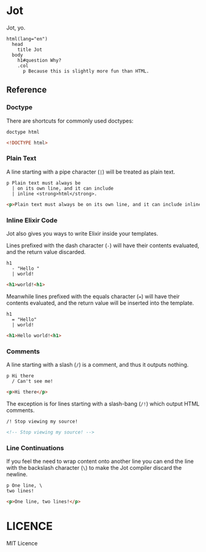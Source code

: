 Jot
===

Jot, yo.

```jade
html(lang="en")
  head
    title Jot
  body
    h1#question Why?
    .col
      p Because this is slightly more fun than HTML.
```

## Reference

### Doctype

There are shortcuts for commonly used doctypes:

```jade
doctype html
```
```html
<!DOCTYPE html>
```

### Plain Text

A line starting with a pipe character (`|`) will be treated as plain text.

```jade
p Plain text must always be
  | on its own line, and it can include
  | inline <strong>html</strong>.
```
```html
<p>Plain text must always be on its own line, and it can include inline <strong>html</strong>.</p>
```


### Inline Elixir Code

Jot also gives you ways to write Elixir inside your templates.

Lines prefixed with the dash character (`-`) will have their contents
evaluated, and the return value discarded.

```slim
h1
  - "Hello "
  | world!
```
```html
<h1>world!<h1>
```

Meanwhile lines prefixed with the equals character (`=`) will have their
contents evaluated, and the return value will be inserted into the template.

```slim
h1
  = "Hello"
  | world!
```
```html
<h1>Hello world!<h1>
```


### Comments

A line starting with a slash (`/`) is a comment, and thus it outputs nothing.

```slim
p Hi there
  / Can't see me!
```
```html
<p>Hi there</p>
```

The exception is for lines starting with a slash-bang (`/!`) which output HTML
comments.

```slim
/! Stop viewing my source!
```
```html
<!-- Stop viewing my source! -->
```


### Line Continuations

If you feel the need to wrap content onto another line you can end the line
with the backslash character (`\`) to make the Jot compiler discard the
newline.

```slim
p One line, \
two lines!
```
```html
<p>One line, two lines!</p>
```

# LICENCE

MIT Licence
